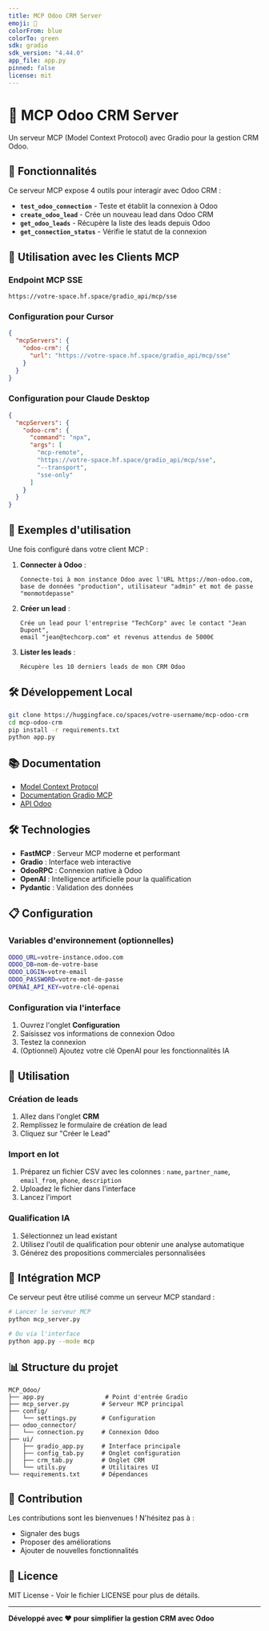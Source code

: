 ```yaml
---
title: MCP Odoo CRM Server
emoji: 🚀
colorFrom: blue
colorTo: green
sdk: gradio
sdk_version: "4.44.0"
app_file: app.py
pinned: false
license: mit
---
```


# 🚀 MCP Odoo CRM Server

Un serveur MCP (Model Context Protocol) avec Gradio pour la gestion CRM Odoo.

## 🎯 Fonctionnalités

Ce serveur MCP expose 4 outils pour interagir avec Odoo CRM :

- **`test_odoo_connection`** - Teste et établit la connexion à Odoo
- **`create_odoo_lead`** - Crée un nouveau lead dans Odoo CRM  
- **`get_odoo_leads`** - Récupère la liste des leads depuis Odoo
- **`get_connection_status`** - Vérifie le statut de la connexion

## 🔗 Utilisation avec les Clients MCP

### Endpoint MCP SSE
```
https://votre-space.hf.space/gradio_api/mcp/sse
```

### Configuration pour Cursor
```json
{
  "mcpServers": {
    "odoo-crm": {
      "url": "https://votre-space.hf.space/gradio_api/mcp/sse"
    }
  }
}
```

### Configuration pour Claude Desktop
```json
{
  "mcpServers": {
    "odoo-crm": {
      "command": "npx",
      "args": [
        "mcp-remote",
        "https://votre-space.hf.space/gradio_api/mcp/sse",
        "--transport",
        "sse-only"
      ]
    }
  }
}
```

## 📖 Exemples d'utilisation

Une fois configuré dans votre client MCP :

1. **Connecter à Odoo** :
   ```
   Connecte-toi à mon instance Odoo avec l'URL https://mon-odoo.com, 
   base de données "production", utilisateur "admin" et mot de passe "monmotdepasse"
   ```

2. **Créer un lead** :
   ```
   Crée un lead pour l'entreprise "TechCorp" avec le contact "Jean Dupont", 
   email "jean@techcorp.com" et revenus attendus de 5000€
   ```

3. **Lister les leads** :
   ```
   Récupère les 10 derniers leads de mon CRM Odoo
   ```

## 🛠️ Développement Local

```bash
git clone https://huggingface.co/spaces/votre-username/mcp-odoo-crm
cd mcp-odoo-crm
pip install -r requirements.txt
python app.py
```

## 📚 Documentation

- [Model Context Protocol](https://modelcontextprotocol.io/)
- [Documentation Gradio MCP](https://www.gradio.app/guides/building-mcp-server-with-gradio)
- [API Odoo](https://www.odoo.com/documentation/17.0/developer/reference/external_api.html)

## 🛠️ Technologies

- **FastMCP** : Serveur MCP moderne et performant
- **Gradio** : Interface web interactive
- **OdooRPC** : Connexion native à Odoo
- **OpenAI** : Intelligence artificielle pour la qualification
- **Pydantic** : Validation des données

## 📋 Configuration

### Variables d'environnement (optionnelles)

```bash
ODOO_URL=votre-instance.odoo.com
ODOO_DB=nom-de-votre-base
ODOO_LOGIN=votre-email
ODOO_PASSWORD=votre-mot-de-passe
OPENAI_API_KEY=votre-clé-openai
```

### Configuration via l'interface

1. Ouvrez l'onglet **Configuration**
2. Saisissez vos informations de connexion Odoo
3. Testez la connexion
4. (Optionnel) Ajoutez votre clé OpenAI pour les fonctionnalités IA

## 🎯 Utilisation

### Création de leads
1. Allez dans l'onglet **CRM**
2. Remplissez le formulaire de création de lead
3. Cliquez sur "Créer le Lead"

### Import en lot
1. Préparez un fichier CSV avec les colonnes : `name`, `partner_name`, `email_from`, `phone`, `description`
2. Uploadez le fichier dans l'interface
3. Lancez l'import

### Qualification IA
1. Sélectionnez un lead existant
2. Utilisez l'outil de qualification pour obtenir une analyse automatique
3. Générez des propositions commerciales personnalisées

## 🔗 Intégration MCP

Ce serveur peut être utilisé comme un serveur MCP standard :

```bash
# Lancer le serveur MCP
python mcp_server.py

# Ou via l'interface
python app.py --mode mcp
```

## 📊 Structure du projet

```
MCP_Odoo/
├── app.py                 # Point d'entrée Gradio
├── mcp_server.py         # Serveur MCP principal
├── config/
│   └── settings.py       # Configuration
├── odoo_connector/
│   └── connection.py     # Connexion Odoo
├── ui/
│   ├── gradio_app.py     # Interface principale
│   ├── config_tab.py     # Onglet configuration
│   ├── crm_tab.py        # Onglet CRM
│   └── utils.py          # Utilitaires UI
└── requirements.txt      # Dépendances

```

## 🤝 Contribution

Les contributions sont les bienvenues ! N'hésitez pas à :
- Signaler des bugs
- Proposer des améliorations
- Ajouter de nouvelles fonctionnalités

## 📄 Licence

MIT License - Voir le fichier LICENSE pour plus de détails.

---

**Développé avec ❤️ pour simplifier la gestion CRM avec Odoo** 